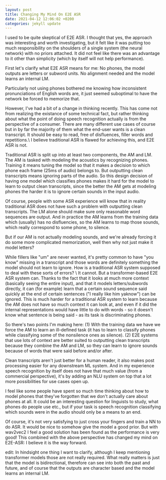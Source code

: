 ```yaml
---
layout: post
title: Changing My Mind On E2E ASR 
date: 2021-04-12 12:06:02 +0200
categories: jekyll update
---
```


I used to be quite skeptical of E2E ASR. I thought that yes, the approach was interesting and worth investigating, but it felt like it was putting too much responsibility on the shoulders of a single system (the neural network) with no priors attached. It did not feel like there was an advantage to it other than simplicity (which by itself will not help performance).

First let's clarify what E2E ASR means for me: No phones, the model outputs are letters or subword units. No alignment needed and the model learns an internal LM.

Particularly not using phones bothered me knowing how inconsistent pronunciations of English words are, it just seemed suboptimal to have the network be forced to memorize that. 

However, I've had a bit of a change in thinking recently. This has come not from realizing the existance of some technical fact, but rather thinking about what the point of doing speech recognition actually is from the perspective of a consumer. There are many different use cases of course but in by far the majority of them what the end-user wants is a clean transcript. It should be easy to read, free of disfluences, filler words and repetitions.\\
I believe traditional ASR is flawed for achieving this, and E2E ASR is not. 

Traditional ASR is split up into at least two components, the AM and LM. The AM is tasked with modeling the acoustics by recognizing phones. Training it means tuning the model so that it makes a decision to which phone each frame (25ms of audio) belongs to. But outputting clean transcripts means ignoring parts of the audio. So this design decision of having one model which classifies phones makes it hard for the model to learn to output clean transcripts, since the better the AM gets at modeling phones the harder it is to ignore certain sounds in the input audio.

Of course, people with some ASR experience will know that in reality traditional ASR does not have such a problem with outputting clean transcripts. The LM alone should make sure only reasonable word sequences are output. And in practice the AM learns from the training data which (usually) has no disfluencies, so the AM learns to map those sounds, which really correspond to some phone, to silence.

But if our AM is not actually modeling sounds, and we're already forcing it do some more complicated memorization, well then why not just make it model letters? 

While fillers like "um" are never wanted, it's pretty common to have "you know" missing in a transcript and those words are definitely something the model should not learn to ignore. How is a traditional ASR system supposed to deal with these sorts of errors? \\
It cannot. But a transformer-based E2E ASR system can. Thanks to the fact that it looks at much more context (basically seeing the entire input), and that it models letters/subwords directly, it can (for example) learn that a certain sound sequence said quickly at the end of certain sentences ("I really like him yaknow") can be ignored. This is much harder for a traditional ASR system to learn because the AM does not have so much context it can look at, and even if it did the internal representations would have little to do with words - so it doesn't know what sentence is being said - as its task is discriminating phones. 


So there's two points I'm making here: (1) With the training data we have we force the AM to learn an ill-defined task (it has to learn to classify phones while classifying some of the nonsilence ones as silence). (2) E2E systems that use lots of context are better suited to outputting clean transcripts because they combine the AM and LM, so they can learn to ignore sounds because of words that were said before and/or after.

Clean transcripts aren't just better for a human reader, it also makes post processing easier for any downstream ML system. And in my experience speech recognition by itself does not have that much value (from a commercial perspective), it's by adding an NLU system on top that a lot more possibilities for use cases open up. 

I feel like some people have spent so much time thinking about how to model phones that they've forgotten that we don't actually care about phones at all. It could be an interesting question for linguists to study, what phones do people use etc., but if your task is speech recognition classifying which sounds were in the audio should only be a means to an end. 

Of course, it's not very satisfying to just cross your fingers and train a NN to do ASR. It would be nice to somehow give the model a good prior. But with wav2vec2 I feel a good solution has been found as the performance is very good! This combined with the above perspective has changed my mind on E2E-ASR: I believe it is the way forward. 

edit: In hindsight one thing I want to clarify, although I keep mentioning transformer models those are not really required. What really matters is just that the model is bidirectional, therefore can see into both the past and future, and of course that the outputs are character based and the model learns an internal LM.
